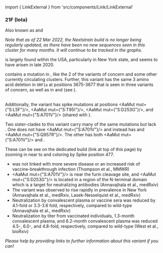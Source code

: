 import { LinkExternal } from 'src/components/Link/LinkExternal'

### 21F (Iota)

Also known as <VarOrLin name="21F (Iota)" invert={true} /> and <Who name="Iota" />

_Note that as of 22 Mar 2022, the Nextstrain build is no longer being regularly updated, as there have been no new sequences seen in this cluster for many months. It will continue to be tracked in the graphs._

<VarOrLin name="21F (Iota)"/> is largely found within the USA, particularly in New York state, and seems to have arisen in late 2020. 
<br/>

<VarOrLin name="21F (Iota)" prefix=""/> contains a mutation in <Mut name="S:E484"/>, like the 2 of the variants of concern and some other currently circulating clusters. Further, this variant has the same 3 amino acid deletion in `ORF1a` at positions 3675-3677 that is seen in three variants of concern, as well as in <VarOrLin name="21D (Eta)"/> and <VarOrLin name="21G (Lambda)" prefix=""/> (see <Mut name="ORF1a:S3675"/>).
<br/><br/>

Additionally, the variant has spike mutations at positions <AaMut mut={"S:L5F"}/>, <AaMut mut={"S:T95I"}/>, <AaMut mut={"S:D253G"}/>, and <AaMut mut={"S:A701V"}/> (shared with <VarOrLin name="20H (Beta, V2)"/>).

Two sister-clades to this variant carry many of the same mutations but lack <Mut name="S:E484"/>. One does not have <AaMut mut={"S:A701V"}/> and instead has <Mut name="S:S477"/> and <AaMut mut={"S:Q957R"}/>. The other has both <AaMut mut={"S:A701V"}/> and <Mut name="S:S477"/>.

These can be see on the dedicated build (link at top of this page) by zooming in near to <VarOrLin name="21D (Eta)" prefix=""/> and coloring by Spike position 477.

- <VarOrLin name="21F (Iota)"/> was not linked with more severe disease or an increased risk of vaccine-breakthrough infection (<LinkExternal href="https://www.cdc.gov/mmwr/volumes/70/wr/mm7019e1.htm">Thompson et al., MMWR</LinkExternal>)
- <AaMut mut={"S:A701V"}/> is near the furin cleavage site, and <AaMut mut={"S:D253G"}/> is located in a region of the N-terminal domain which is a target for neutralizing antibodies (<LinkExternal href="https://www.medrxiv.org/content/10.1101/2021.02.23.21252259v2">Annavajhala et al., medRxiv</LinkExternal>)
- The variant was observed to rise rapidly in prevalence in New York (<LinkExternal href="https://www.medrxiv.org/content/10.1101/2021.02.23.21252259v2">Annavajhala et al., medRxiv</LinkExternal>, <LinkExternal href="https://www.medrxiv.org/content/10.1101/2021.02.26.21251868v1">Lasek-Nesselquist et al., medRxiv</LinkExternal>)
- Neutralization by convalescent plasma or vaccine sera was reduced by 4.1-fold or 3.3-3.6 fold, respectively, compared to wild-type (<LinkExternal href="https://www.medrxiv.org/content/10.1101/2021.02.23.21252259v2">Annavajhala et al., medRxiv</LinkExternal>)
- Neutralization by titer from vaccinated individuals, 1.3-month convalescent plasma, and 6.2-month convalescent plasma was reduced 4.5-, 6.0-, and 4.8-fold, respectively, compared to wild-type (<LinkExternal href="https://www.biorxiv.org/content/10.1101/2021.02.14.431043v3">West et al., bioRxiv</LinkExternal>)


_Please help by providing links to further information about this variant if you can!_
